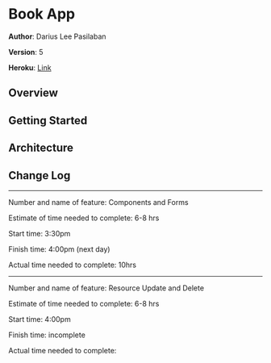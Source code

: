
# Book App

**Author**: Darius Lee Pasilaban

**Version**: 5 

**Heroku**: [Link](https://pdariuslee-book-app.herokuapp.com/)

## Overview
<!-- Provide a high level overview of what this application is and why you are building it, beyond the fact that it's an assignment for a Code 301 class. (i.e. What's your problem domain?) -->

## Getting Started
<!-- What are the steps that a user must take in order to build this app on their own machine and get it running? -->

## Architecture
<!-- Provide a detailed description of the application design. What technologies (languages, libraries, etc) you're using, and any other relevant design information. -->

## Change Log
<!-- Use this area to document the iterative changes made to your application as each feature is successfully implemented. Use time stamps. Here's an examples:

01-01-2001 4:59pm - Application now has a fully-functional express server, with GET and POST routes for the book resource.

## Credits and Collaborations
<!-- Give credit (and a link) to other people or resources that helped you build this application. -->

---

Number and name of feature: Components and Forms

Estimate of time needed to complete: 6-8 hrs

Start time: 3:30pm

Finish time: 4:00pm (next day)

Actual time needed to complete: 10hrs

---


Number and name of feature: Resource Update and Delete

Estimate of time needed to complete: 6-8 hrs

Start time: 4:00pm

Finish time: incomplete

Actual time needed to complete:


